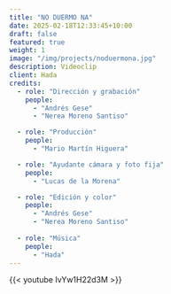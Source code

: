 ```yaml
---
title: "NO DUERMO NA"
date: 2025-02-18T12:33:45+10:00
draft: false
featured: true
weight: 1
image: "/img/projects/noduermona.jpg"
description: Videoclip
client: Hada
credits:
  - role: "Dirección y grabación"
    people: 
      - "Andrés Gese"
      - "Nerea Moreno Santiso"

  - role: "Producción"
    people: 
      - "Mario Martín Higuera"

  - role: "Ayudante cámara y foto fija"
    people: 
      - "Lucas de la Morena"

  - role: "Edición y color"
    people: 
      - "Andrés Gese"
      - "Nerea Moreno Santiso"
   
  - role: "Música"
    people:
      - "Hada"
---
```

{{< youtube IvYw1H22d3M >}}
